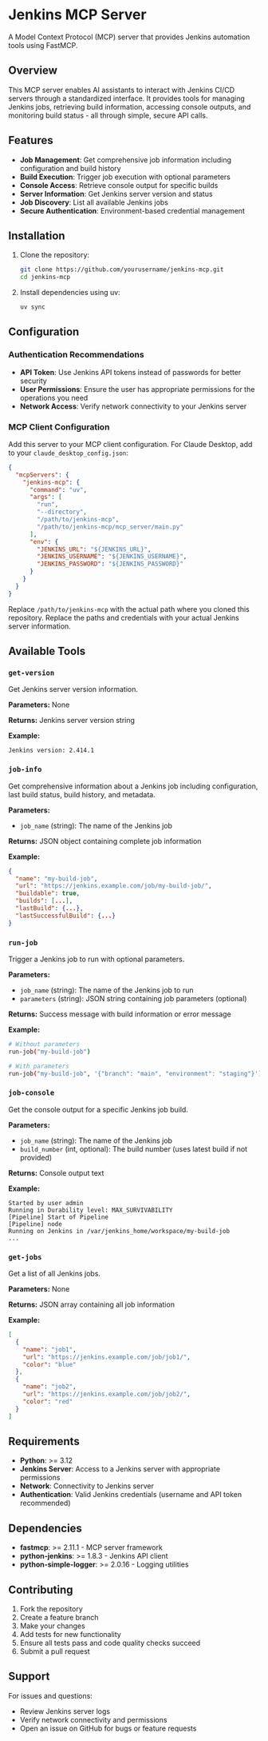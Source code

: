 # Jenkins MCP Server

A Model Context Protocol (MCP) server that provides Jenkins automation tools using FastMCP.

## Overview

This MCP server enables AI assistants to interact with Jenkins CI/CD servers through a standardized interface. It provides tools for managing Jenkins jobs, retrieving build information, accessing console outputs, and monitoring build status - all through simple, secure API calls.

## Features

- **Job Management**: Get comprehensive job information including configuration and build history
- **Build Execution**: Trigger job execution with optional parameters
- **Console Access**: Retrieve console output for specific builds
- **Server Information**: Get Jenkins server version and status
- **Job Discovery**: List all available Jenkins jobs
- **Secure Authentication**: Environment-based credential management

## Installation

1. Clone the repository:

   ```bash
   git clone https://github.com/yourusername/jenkins-mcp.git
   cd jenkins-mcp
   ```

2. Install dependencies using uv:

   ```bash
   uv sync
   ```

## Configuration

### Authentication Recommendations

- **API Token**: Use Jenkins API tokens instead of passwords for better security
- **User Permissions**: Ensure the user has appropriate permissions for the operations you need
- **Network Access**: Verify network connectivity to your Jenkins server

### MCP Client Configuration

Add this server to your MCP client configuration. For Claude Desktop, add to your `claude_desktop_config.json`:

```json
{
  "mcpServers": {
    "jenkins-mcp": {
      "command": "uv",
      "args": [
        "run",
        "--directory",
        "/path/to/jenkins-mcp",
        "/path/to/jenkins-mcp/mcp_server/main.py"
      ],
      "env": {
        "JENKINS_URL": "${JENKINS_URL}",
        "JENKINS_USERNAME": "${JENKINS_USERNAME}",
        "JENKINS_PASSWORD": "${JENKINS_PASSWORD}"
      }
    }
  }
}
```

Replace `/path/to/jenkins-mcp` with the actual path where you cloned this repository.
Replace the paths and credentials with your actual Jenkins server information.

## Available Tools

### `get-version`

Get Jenkins server version information.

**Parameters:** None

**Returns:** Jenkins server version string

**Example:**

```text
Jenkins version: 2.414.1
```

### `job-info`

Get comprehensive information about a Jenkins job including configuration, last build status, build history, and metadata.

**Parameters:**

- `job_name` (string): The name of the Jenkins job

**Returns:** JSON object containing complete job information

**Example:**

```json
{
  "name": "my-build-job",
  "url": "https://jenkins.example.com/job/my-build-job/",
  "buildable": true,
  "builds": [...],
  "lastBuild": {...},
  "lastSuccessfulBuild": {...}
}
```

### `run-job`

Trigger a Jenkins job to run with optional parameters.

**Parameters:**

- `job_name` (string): The name of the Jenkins job to run
- `parameters` (string): JSON string containing job parameters (optional)

**Returns:** Success message with build information or error message

**Example:**

```bash
# Without parameters
run-job("my-build-job")

# With parameters
run-job("my-build-job", '{"branch": "main", "environment": "staging"}')
```

### `job-console`

Get the console output for a specific Jenkins job build.

**Parameters:**

- `job_name` (string): The name of the Jenkins job
- `build_number` (int, optional): The build number (uses latest build if not provided)

**Returns:** Console output text

**Example:**

```
Started by user admin
Running in Durability level: MAX_SURVIVABILITY
[Pipeline] Start of Pipeline
[Pipeline] node
Running on Jenkins in /var/jenkins_home/workspace/my-build-job
...
```

### `get-jobs`

Get a list of all Jenkins jobs.

**Parameters:** None

**Returns:** JSON array containing all job information

**Example:**

```json
[
  {
    "name": "job1",
    "url": "https://jenkins.example.com/job/job1/",
    "color": "blue"
  },
  {
    "name": "job2",
    "url": "https://jenkins.example.com/job/job2/",
    "color": "red"
  }
]
```

## Requirements

- **Python**: >= 3.12
- **Jenkins Server**: Access to a Jenkins server with appropriate permissions
- **Network**: Connectivity to Jenkins server
- **Authentication**: Valid Jenkins credentials (username and API token recommended)

## Dependencies

- **fastmcp**: >= 2.11.1 - MCP server framework
- **python-jenkins**: >= 1.8.3 - Jenkins API client
- **python-simple-logger**: >= 2.0.16 - Logging utilities

## Contributing

1. Fork the repository
2. Create a feature branch
3. Make your changes
4. Add tests for new functionality
5. Ensure all tests pass and code quality checks succeed
6. Submit a pull request

## Support

For issues and questions:

- Review Jenkins server logs
- Verify network connectivity and permissions
- Open an issue on GitHub for bugs or feature requests
